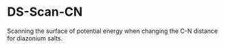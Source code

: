 # DS-Scan-CN
Scanning the surface of potential energy when changing the C-N distance for diazonium salts.
